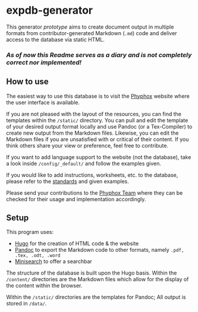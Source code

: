 # expdb-generator
This generator *prototype* aims to create document output in multiple formats from contributor-generated Markdown (`.md`) code and deliver access to the database via static HTML.
### *As of now this Readme serves as a diary and is not completely correct nor implemented!*
## How to use
The easiest way to use this database is to visit the [Phyphox]() website where the user interface is available.

If you are not pleased with the layout of the resources, you can find the templates within the `/static/` directory. You can pull and edit the template of your desired output format locally and use Pandoc (or a Tex-Compiler) to create new output from the Markdown files. Likewise, you can edit the Markdown files if you are unsatisfied with or critical of their content. If you think others share your view or preference, feel free to contribute.

If you want to add language support to the website (not the database), take a look inside `/config/_default/` and follow the examples given.

If you would like to add instructions, worksheets, etc. to the database, please refer to the [standards]() and given examples.

Please send your contributions to the [Phyphox Team](mailto:) where they can be checked for their usage and implementation accordingly.

## Setup
This program uses:
- [Hugo](https://gohugo.io) for the creation of HTML code & the website
- [Pandoc]() to export the Markdown code to other formats, namely `.pdf, .tex, .odt, .word`
- [Minisearch](https://github.com/lucaong/minisearch) to offer a searchbar
<!-- You need to use: `hugo --config hugo.yaml,lang.yaml` -->

The structure of the database is built upon the Hugo basis. Within the `/content/` directories are the Markdown files which allow for the display of the content within the browser.

Within the `/static/` directories are the templates for Pandoc; All output is stored in `/data/`.